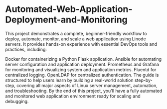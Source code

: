 # Automated-Web-Application-Deployment-and-Monitoring

This project demonstrates a complete, beginner-friendly workflow to deploy, automate, monitor, and scale a web application using Linode servers. It provides hands-on experience with essential DevOps tools and practices, including:

Docker for containerizing a Python Flask application.
Ansible for automating server configuration and application deployment.
Prometheus and Grafana for monitoring and visualizing system and application metrics.
Fluentd for centralized logging.
OpenLDAP for centralized authentication.
The guide is structured to help users learn by building a real-world solution step-by-step, covering all major aspects of Linux server management, automation, and troubleshooting. By the end of this project, you'll have a fully automated and monitored web application environment ready for scaling and debugging.

